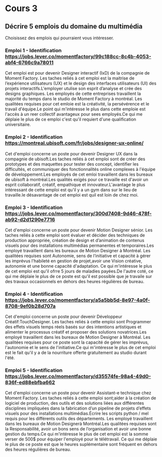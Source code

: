 # Cours 3
## Décrire 5 emplois du domaine du multimédia
Choisissez des emplois qui pourraient vous intéresser. 

### Emploi 1 - Identification https://jobs.lever.co/momentfactory/99c188cc-8c4b-4053-abf4-6766c9a78011 

Cet emploi est pour devenir Designer interactif (IxD) de la compagnie de Moment Factory. Les taches reliés à cet emploi est la maitrise de l’expérience utilisateurs (UX) et le design des interfaces utilisateurs (UI) des projets interactifs.L'employer utulise son esprit d’analyse et crée des designs graphiques.  Les employés de cette entreprises travaillent la majorité du temps dans le studio de Moment Factory à montréal. Les qualitées requises pour cet emloie est la créativité, la persévérence et le travail d'équipe.Le point qui m'intéresse le plus dans cette emploie est l'accès à un reer collectif avantageux pour sees employés.Ce qui me déplaie le plus de ce emploi c'est qu'il requiert d'une qualification universitaire.

### Emploi 2 - Identification https://montreal.ubisoft.com/fr/jobs/designer-ux-online/

Cet d'emploi concerne un poste pour devenir Designer UX dans la compagnie de ubisoft.Les taches reliés à cet emploi sont de créer des prototypes et des maquettes pour tester des concept, identifier les difficultés, et communiquer des fonctionnalités online complexes à l'équipe de développement.Les employés de cet emloi travaillent dans les bureaux de ubisoft à montréal.Les qualités exigés pour ce travaille est d'avoir un esprit collaboratif, créatif, empathique et innovateur.L'avantage le plus intéressant de cette emploi est qu'il y a un gym dans sur le lieu de travaille.le désavantage de cet emploi est quil est loin de chez moi. 

### Emploi 3 - Identification https://jobs.lever.co/momentfactory/300d7408-9d46-478f-ab92-d2d1290e7716

Cet d'emploi concerne un poste pour devenir Motion Designer sénior. Les taches reliés à cette emploi sont évaluer et décider des techniques de production appropriée, création de design et d’animation de contenus visuels pour des installations multimédias permanentes et temporaires.Les employé travaillent dans les bureaux de Motion Designer à Montréal. Les qualitées requises sont Autonomie, sens de l’initiative et capacité à gérer les imprévus l'habileté en gestion de projet,avoir une Vision créative, autonomie et une bonne capacité d'adaptation. Ce qui m'intéresse le plus de cet emploi est qu'il ofrre 5 jours de maladies payées.De l'autre coté, ce qui me déplaie le plus de ce poste est qu'il est possible que je travaile sur des travaux occasionnels en dehors des heures régulières de bureau.

### Emploi 4 - Identification https://jobs.lever.co/momentfactory/a5a5bb5d-8e97-4a0f-8708-9ef0b28d707a

Cet d'emploi concerne un poste pour devenir Développeur Créatif:TouchDesigner. Les taches reliés à cette emploi sont Programmer des effets visuels temps réels basés sur des intentions artistiques et alimenter le processus créatif et proposer des solutions novatrices.Les employé travaillent dans les bureaux de Motion Designer à Montréal. Les qualitées requises pour ce poste sont la capacité de gérer les imprévus, l'autonomie et le sens de l'initiative.Ce qui m'intéresse le plus de cet emploi est le fait qu'il y a de la  nourriture offerte gratuitement au studio durant l'été.
### Emploi 5 - Identification https://jobs.lever.co/momentfactory/d35574fe-98a4-49d0-836f-ed88ebfba662

Cet d'emploi concerne un poste pour devenir Assistant-e technique chez Moment Factory. Les taches reliés à cette emploi sont;aider à la création de logiciel de production, des outils et des solutions liées aux différentes disciplines impliquées dans la fabrication d’un pipeline de projets d’effets visuels pour des installations multimédias.Écrire les scripts python / mel requis pour les différents outils des départements. Les employé travaillent dans les bureaux de Motion Designerà Montréal.Les qualitées requises sont la Responsabilité, avoir un bons sens de l’organisation et avoir une bonne gestion du temps.Ce qui m'intéresse le plus de cet emploi est la somme verser de 500$ pour équiper
l'employé pour le télétravail. Ce qui me déplaie le plus de ce poste est que le heures suplémentaire sont fréquent en dehors des heures régulières de bureau.
